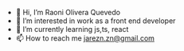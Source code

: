- 👋 Hi, I’m Raoni Olivera Quevedo
- 👀 I’m interested in work as a front end developer
- 🌱 I’m currently learning  js,ts, react
- 📫 How to reach me  jarezn.zn@gmail.com
